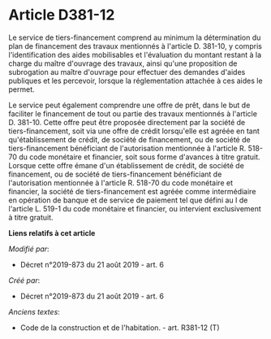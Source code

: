 # Article D381-12

Le service de tiers-financement comprend au minimum la détermination du plan de financement des travaux mentionnés à
l'article D. 381-10, y compris l'identification des aides mobilisables et l'évaluation du montant restant à la charge du
maître d'ouvrage des travaux, ainsi qu'une proposition de subrogation au maître d'ouvrage pour effectuer des demandes d'aides
publiques et les percevoir, lorsque la réglementation attachée à ces aides le permet.

Le service peut également comprendre une offre de prêt, dans le but de faciliter le financement de tout ou partie des travaux
mentionnés à l'article D. 381-10. Cette offre peut être proposée directement par la société de tiers-financement, soit via
une offre de crédit lorsqu'elle est agréée en tant qu'établissement de crédit, de société de financement, ou de société de
tiers-financement bénéficiant de l'autorisation mentionnée à l'article R. 518-70 du code monétaire et financier, soit sous
forme d'avances à titre gratuit. Lorsque cette offre émane d'un établissement de crédit, de société de financement, ou de
société de tiers-financement bénéficiant de l'autorisation mentionnée à l'article R. 518-70 du code monétaire et financier,
la société de tiers-financement est agréée comme intermédiaire en opération de banque et de service de paiement tel que
défini au I de l'article L. 519-1 du code monétaire et financier, ou intervient exclusivement à titre gratuit.

**Liens relatifs à cet article**

_Modifié par_:

  - Décret n°2019-873 du 21 août 2019 - art. 6

_Créé par_:

  - Décret n°2019-873 du 21 août 2019 - art. 6

_Anciens textes_:

  - Code de la construction et de l'habitation. - art. R381-12 (T)

